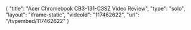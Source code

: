 {
    "title": "Acer Chromebook CB3-131-C3SZ Video Review",
    "type": "solo",
    "layout": "iframe-static",
    "videoId": "117462622",
    "url": "\/tvpembed\/117462622"
}